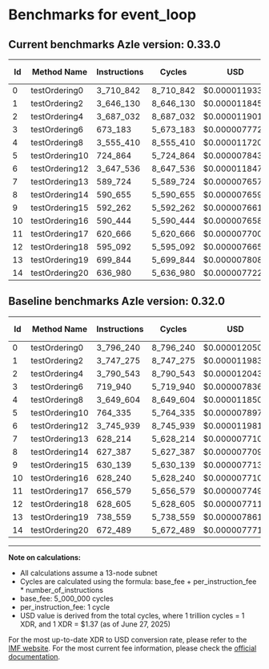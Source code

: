 # Benchmarks for event_loop

## Current benchmarks Azle version: 0.33.0

| Id  | Method Name    | Instructions | Cycles    | USD           | USD/Million Calls | Change                              |
| --- | -------------- | ------------ | --------- | ------------- | ----------------- | ----------------------------------- |
| 0   | testOrdering0  | 3_710_842    | 8_710_842 | $0.0000119339 | $11.93            | <font color="green">-85_398</font>  |
| 1   | testOrdering2  | 3_646_130    | 8_646_130 | $0.0000118452 | $11.84            | <font color="green">-101_145</font> |
| 2   | testOrdering4  | 3_687_032    | 8_687_032 | $0.0000119012 | $11.90            | <font color="green">-103_511</font> |
| 3   | testOrdering6  | 673_183      | 5_673_183 | $0.0000077723 | $7.77             | <font color="green">-46_757</font>  |
| 4   | testOrdering8  | 3_555_410    | 8_555_410 | $0.0000117209 | $11.72            | <font color="green">-94_194</font>  |
| 5   | testOrdering10 | 724_864      | 5_724_864 | $0.0000078431 | $7.84             | <font color="green">-39_471</font>  |
| 6   | testOrdering12 | 3_647_536    | 8_647_536 | $0.0000118471 | $11.84            | <font color="green">-98_403</font>  |
| 7   | testOrdering13 | 589_724      | 5_589_724 | $0.0000076579 | $7.65             | <font color="green">-38_490</font>  |
| 8   | testOrdering14 | 590_655      | 5_590_655 | $0.0000076592 | $7.65             | <font color="green">-36_732</font>  |
| 9   | testOrdering15 | 592_262      | 5_592_262 | $0.0000076614 | $7.66             | <font color="green">-37_877</font>  |
| 10  | testOrdering16 | 590_444      | 5_590_444 | $0.0000076589 | $7.65             | <font color="green">-37_796</font>  |
| 11  | testOrdering17 | 620_666      | 5_620_666 | $0.0000077003 | $7.70             | <font color="green">-35_913</font>  |
| 12  | testOrdering18 | 595_092      | 5_595_092 | $0.0000076653 | $7.66             | <font color="green">-33_513</font>  |
| 13  | testOrdering19 | 699_844      | 5_699_844 | $0.0000078088 | $7.80             | <font color="green">-38_715</font>  |
| 14  | testOrdering20 | 636_980      | 5_636_980 | $0.0000077227 | $7.72             | <font color="green">-35_509</font>  |

## Baseline benchmarks Azle version: 0.32.0

| Id  | Method Name    | Instructions | Cycles    | USD           | USD/Million Calls |
| --- | -------------- | ------------ | --------- | ------------- | ----------------- |
| 0   | testOrdering0  | 3_796_240    | 8_796_240 | $0.0000120508 | $12.05            |
| 1   | testOrdering2  | 3_747_275    | 8_747_275 | $0.0000119838 | $11.98            |
| 2   | testOrdering4  | 3_790_543    | 8_790_543 | $0.0000120430 | $12.04            |
| 3   | testOrdering6  | 719_940      | 5_719_940 | $0.0000078363 | $7.83             |
| 4   | testOrdering8  | 3_649_604    | 8_649_604 | $0.0000118500 | $11.84            |
| 5   | testOrdering10 | 764_335      | 5_764_335 | $0.0000078971 | $7.89             |
| 6   | testOrdering12 | 3_745_939    | 8_745_939 | $0.0000119819 | $11.98            |
| 7   | testOrdering13 | 628_214      | 5_628_214 | $0.0000077107 | $7.71             |
| 8   | testOrdering14 | 627_387      | 5_627_387 | $0.0000077095 | $7.70             |
| 9   | testOrdering15 | 630_139      | 5_630_139 | $0.0000077133 | $7.71             |
| 10  | testOrdering16 | 628_240      | 5_628_240 | $0.0000077107 | $7.71             |
| 11  | testOrdering17 | 656_579      | 5_656_579 | $0.0000077495 | $7.74             |
| 12  | testOrdering18 | 628_605      | 5_628_605 | $0.0000077112 | $7.71             |
| 13  | testOrdering19 | 738_559      | 5_738_559 | $0.0000078618 | $7.86             |
| 14  | testOrdering20 | 672_489      | 5_672_489 | $0.0000077713 | $7.77             |

---

**Note on calculations:**

- All calculations assume a 13-node subnet
- Cycles are calculated using the formula: base_fee + per_instruction_fee \* number_of_instructions
- base_fee: 5_000_000 cycles
- per_instruction_fee: 1 cycle
- USD value is derived from the total cycles, where 1 trillion cycles = 1 XDR, and 1 XDR = $1.37 (as of June 27, 2025)

For the most up-to-date XDR to USD conversion rate, please refer to the [IMF website](https://www.imf.org/external/np/fin/data/rms_sdrv.aspx).
For the most current fee information, please check the [official documentation](https://internetcomputer.org/docs/references/cycles-cost-formulas).
